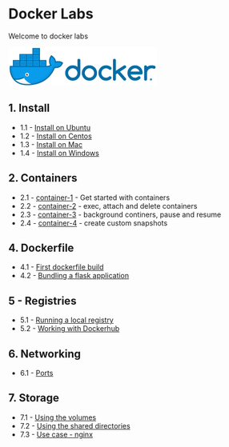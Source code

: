 <link rel='stylesheet' href='assets/css/main.css'/>

# Docker Labs

Welcome to docker labs

![](assets/images/docker-logo-4-horizontal.png)

## 1. Install

* 1.1 - [Install on Ubuntu](./install/install-ubuntu.md)
* 1.2 - [Install on Centos](./install/install-centos.md)
* 1.3 - [Install on Mac](./install/install-mac.md)
* 1.4 - [Install on Windows](./install/install-windows.md)

## 2. Containers

* 2.1 - [container-1](./containers/container-1.md) - Get started with containers
* 2.2 - [container-2](./containers/container-2.md) - exec, attach and delete containers
* 2.3 - [container-3](./containers/container-3.md) - background continers, pause and resume
* 2.4 - [container-4](./containers/container-4-custom.md) - create custom snapshots

## 4. Dockerfile

* 4.1 - [First dockerfile build](dockerfile/1-simple-build/README.md)
* 4.2 - [Bundling a flask application](./dockerfile/2-flask-app/README.md)

## 5 - Registries

* 5.1 - [Running a local registry](registries/1-local-registry.md)
* 5.2 - [Working with Dockerhub](registries/2-dockerhub.md)

## 6. Networking

* 6.1 - [Ports](./networking/1-ports.md)

## 7. Storage

* 7.1 - [Using the volumes](storage/1-volumes.md)
* 7.2 - [Using the shared directories](storage/2-shared-directories.md)
* 7.3 - [Use case - nginx](storage/3-nginx-use-case.md)